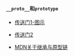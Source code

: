 #### `__proto__`和`prototype`

- [传送门1-图示](https://www.processon.com/view/link/5cd95a72e4b00528647f6cd5)

- [传送门2](https://github.com/creeperyang/blog/issues/9)
  
- [MDN关于继承与原型链](https://developer.mozilla.org/zh-CN/docs/Web/JavaScript/Inheritance_and_the_prototype_chain)
